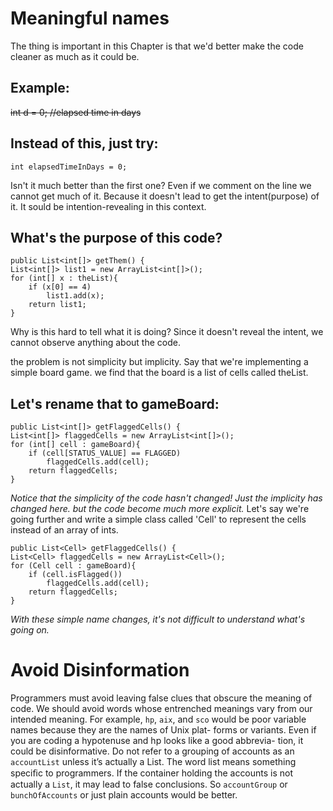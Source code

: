 # Meaningful names
The thing is important in this Chapter is that we'd better make the code cleaner as much as it could be.

## Example:
~~int d = 0; //elapsed time in days~~

## Instead of this, just try:
`int elapsedTimeInDays = 0;`

Isn't it much better than the first one? Even if we comment on the line we cannot get much of it.
Because it doesn't lead to get the intent(purpose) of it.
It sould be intention-revealing in this context.

## What's the purpose of this code?
```
public List<int[]> getThem() {
List<int[]> list1 = new ArrayList<int[]>();
for (int[] x : theList){
    if (x[0] == 4)
        list1.add(x);
    return list1;
}
```
Why is this hard to tell what it is doing? Since it doesn't reveal the intent, we cannot observe anything about the code.

the problem is not simplicity but implicity. Say that we're implementing a simple board game.
we find that the board is a list of cells called theList.
## Let's rename that to gameBoard:
```
public List<int[]> getFlaggedCells() {
List<int[]> flaggedCells = new ArrayList<int[]>();
for (int[] cell : gameBoard){
    if (cell[STATUS_VALUE] == FLAGGED)
        flaggedCells.add(cell);
    return flaggedCells;
}
```
*Notice that the simplicity of the code hasn't changed! Just the implicity has changed here. but the code become much more explicit.*
Let's say we're going further and write a simple class called 'Cell' to represent the cells instead of an array of ints.

```
public List<Cell> getFlaggedCells() {
List<Cell> flaggedCells = new ArrayList<Cell>();
for (Cell cell : gameBoard){
    if (cell.isFlagged())
        flaggedCells.add(cell);
    return flaggedCells;
}
```
*With these simple name changes, it's not difficult to understand what's going on.*

# **Avoid Disinformation**
Programmers must avoid leaving false clues that obscure the meaning of code. We should
avoid words whose entrenched meanings vary from our intended meaning. For example,
`hp`, `aix`, and `sco` would be poor variable names because they are the names of Unix plat-
forms or variants. Even if you are coding a hypotenuse and hp looks like a good abbrevia-
tion, it could be disinformative.
Do not refer to a grouping of accounts as an `accountList` unless it’s actually a List.
The word list means something speciﬁc to programmers. If the container holding the
accounts is not actually a `List`, it may lead to false conclusions. So `accountGroup` or
`bunchOfAccounts` or just plain accounts would be better.

